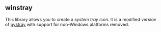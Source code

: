 ## winstray

This library allows you to create a *system tray icon*. It is a modified version of
[pystray](https://github.com/moses-palmer/pystray) with support for non-Windows platforms removed.
